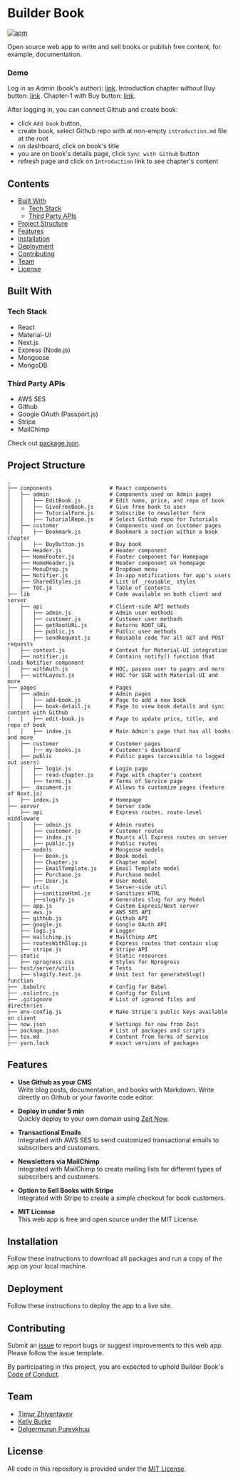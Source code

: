 # Builder Book

[![apm](https://img.shields.io/apm/l/vim-mode.svg)]()

Open source web app to write and sell books or publish free content, for example, documentation.

### Demo

Log in as Admin (book's author): [link](https://demo1.builderbook.org/login).
Introduction chapter _without_ Buy button: [link](https://demo1.builderbook.org/books/test/introduction).
Chapter-1 _with_ Buy button: [link](https://demo1.builderbook.org/books/test/connecting-to-database).

After logging in, you can connect Github and create book:
- click `Add book` button,
- create book, select Github repo with at non-empty `introduction.md` file at the root
- on dashboard, click on book's title
- you are on book's details page, click `Sync with Github` button
- refresh page and click on `Introduction` link to see chapter's content


## Contents
- [Built With](#built-with)
  - [Tech Stack](#tech-stack)
  - [Third Party APIs](#third-party-apis)
- [Project Structure](#project-structure)
- [Features](#features)
- [Installation](#installation)
- [Deployment](#deployment)
- [Contributing](#contributing)
- [Team](#team)
- [License](#license)

## Built With

### Tech Stack
- React
- Material-UI
- Next.js
- Express (Node.js)
- Mongoose
- MongoDB

### Third Party APIs
- AWS SES
- Github
- Google OAuth (Passport.js)
- Stripe
- MailChimp

Check out [package.json](https://github.com/builderbook/builderbook/blob/master/package.json).

## Project Structure

```
.
├── components                  # React components
│   ├── admin                   # Components used on Admin pages
│   │   ├── EditBook.js         # Edit name, price, and repo of book
│   │   ├── GiveFreeBook.js     # Give free book to user
│   │   ├── TutorialForm.js     # Subscribe to newsletter form
│   │   ├── TutorialRepo.js     # Select Github repo for Tutorials
│   ├── customer                # Components used on Customer pages
│   │   ├── Bookmark.js         # Bookmark a section within a book chapter
│   │   ├── BuyButton.js        # Buy book
│   ├── Header.js               # Header component
│   ├── HomeFooter.js           # Footer component for Homepage
│   ├── HomeHeader.js           # Header component on homepage
│   ├── MenuDrop.js             # Dropdown menu
│   ├── Notifier.js             # In-app notifications for app's users
│   ├── SharedStyles.js         # List of _reusable_ styles
│   ├── TOC.js                  # Table of Contents
├── lib                         # Code available on both client and server
│   ├── api                     # Client-side API methods
│   │   ├── admin.js            # Admin user methods
│   │   ├── customer.js	        # Customer user methods
│   │   ├── getRootURL.js       # Returns ROOT_URL
│   │   ├── public.js           # Public user methods
│   │   ├── sendRequest.js      # Reusable code for all GET and POST requests
│   ├── context.js              # Context for Material-UI integration
│   ├── notifier.js             # Contains notify() function that loads Notifier component
│   ├── withAuth.js             # HOC, passes user to pages and more
│   ├── withLayout.js           # HOC for SSR with Material-UI and more
├── pages                       # Pages
│   ├── admin                   # Admin pages
│   │   ├── add-book.js         # Page to add a new book
│   │   ├── book-detail.js      # Page to view book details and sync content with Github
│   │   ├── edit-book.js        # Page to update price, title, and repo of book
│   │   ├── index.js            # Main Admin's page that has all books and more
│   ├── customer                # Customer pages
│   │   ├── my-books.js         # Customer's dashboard
│   ├── public                  # Public pages (accessible to logged out users)
│   │   ├── login.js            # Login page
│   │   ├── read-chapter.js     # Page with chapter's content
│   │   ├── terms.js            # Terms of Service page
│   ├── _document.js            # Allows to customize pages (feature of Next.js)
│   ├── index.js                # Homepage
├── server                      # Server code
│   ├── api                     # Express routes, route-level middleware
│   │   ├── admin.js            # Admin routes
│   │   ├── customer.js         # Customer routes
│   │   ├── index.js            # Mounts all Express routes on server
│   │   ├── public.js           # Public routes
│   ├── models                  # Mongoose models
│   │   ├── Book.js             # Book model
│   │   ├── Chapter.js	        # Chapter model
│   │   ├── EmailTemplate.js    # Email Template model
│   │   ├── Purchase.js	        # Purchase model
│   │   ├── User.js             # User model
│   ├── utils                   # Server-side util
│   │   ├──sanitizeHtml.js      # Sanitizes HTML
│   │   ├──slugify.js           # Generates slug for any Model
│   ├── app.js                  # Custom Express/Next server
│   ├── aws.js                  # AWS SES API
│   ├── github.js               # Github API
│   ├── google.js               # Google OAuth API
│   ├── logs.js                 # Logger
│   ├── mailchimp.js            # MailChimp API
│   ├── routesWithSlug.js       # Express routes that contain slug
│   ├── stripe.js               # Stripe API
├── static                      # Static resources
│   ├── nprogress.css           # Styles for Nprogress
├── test/server/utils           # Tests
│   ├── slugify.test.js         # Unit test for generateSlug() function
├── .babelrc                    # Config for Babel
├── .eslintrc.js                # Config for Eslint
├── .gitignore                  # List of ignored files and directories
├── env-config.js               # Make Stripe's public keys available on client
├── now.json                    # Settings for now from Zeit
├── package.json                # List of packages and scripts
├── tos.md                      # Content from Terms of Service
├── yarn.lock                   # exact versions of packages

```

## Features

- **Use Github as your CMS**</br>
Write blog posts, documentation, and books with Markdown. Write directly on Github or your favorite code editor.

- **Deploy in under 5 min**</br>
Quickly deploy to your own domain using [Zeit Now](https://zeit.co/now).

- **Transactional Emails**</br>
Integrated with AWS SES to send customized transactional emails to subscribers and customers.

- **Newsletters via MailChimp**</br>
Integrated with MailChimp to create mailing lists for different types of subscribers and customers.

- **Option to Sell Books with Stripe**</br>
Integrated with Stripe to create a simple checkout for book customers.

- **MIT License**</br>
This web app is free and open source under the MIT License.

## Installation

Follow these instructions to download all packages and run a copy of the app on your local machine.

## Deployment

Follow these instructions to deploy the app to a live site.

## Contributing

Submit an [issue](https://github.com/builderbook/builderbook/issues/new) to report bugs or suggest improvements to this web app. Please follow the issue template.

By participating in this project, you are expected to uphold Builder Book's [Code of Conduct](https://github.com/builderbook/builderbook/blob/master/CODE-OF-CONDUCT.md).

## Team

- [Timur Zhiyentayev](https://github.com/tima101)
- [Kelly Burke](https://github.com/klyburke)
- [Delgermurun Purevkhuu](https://github.com/delgermurun)

## License

All code in this repository is provided under the [MIT License](https://github.com/builderbook/builderbook/blob/master/LICENSE.md).

